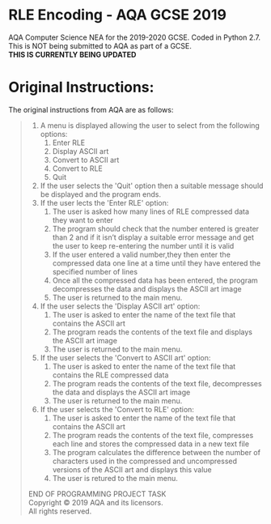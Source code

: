 # RLE Encoding - AQA GCSE 2019
 AQA Computer Science NEA for the 2019-2020 GCSE. Coded in Python 2.7.  
 This is NOT being submitted to AQA as part of a GCSE.  
 **THIS IS CURRENTLY BEING UPDATED**   
# Original Instructions:  
 The original instructions from AQA are as follows:  
>  1. A menu is displayed allowing the user to select from the following options:
>     1. Enter RLE
>     1. Display ASCII art
>     1. Convert to ASCII art
>     1. Convert to RLE
>     1. Quit
> 1. If the user selects the 'Quit' option then a suitable message should be displayed and the program ends.
> 1. If the user lects the 'Enter RLE' option:
>     1. The user is asked how many lines of RLE compressed data they want to enter
>     1. The program should check that the number entered is greater than 2 and if it isn’t display a suitable error message and get the user to keep re-entering the number until it is valid
>     1. If the user entered a valid number,they then enter the compressed data one line at a time until they have entered the specified number of lines
>     1. Once all the compressed data has been entered, the program decompresses the data and displays the ASCII art image
>     1. The user is returned to the main menu.
> 1. If the user selects the 'Display ASCII art' option:
>     1. The user is asked to enter the name of the text file that contains the ASCII art
>     1. The program reads the contents of the text file and displays the ASCII art image
>     1. The user is returned to the main menu.
> 1. If the user selects the 'Convert to ASCII art' option:
>     1. The user is asked to enter the name of the text file that contains the RLE compressed data
>     1. The program reads the contents of the text file, decompresses the data and displays the ASCII art image
>     1. The user is returned to the main menu.
> 1. If the user selects the 'Convert to RLE' option:
>     1. The user is asked to enter the name of the text file that contains the ASCII art
>     1. The program reads the contents of the text file, compresses each line and stores the compressed data in a new text file
>     1. The program calculates the difference between the number of characters used in the compressed and uncompressed versions of the ASCII art and displays this value
>     1. The user is retured to the main menu.  
>   
> END OF PROGRAMMING PROJECT TASK  
> Copyright © 2019 AQA and its licensors.  
> All rights reserved.  
